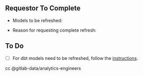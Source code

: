 ## Requestor To Complete

* Models to be refreshed:
<!-- What specific dbt models need to be reloaded? -->
<!-- You may add the dbt node selector https://docs.getdbt.com/reference/node-selection/methods -->

* Reason for requesting complete refresh:
<!-- A complete refresh comes with risk, what is the need for a complete refresh vs possible alternatives? -->
<!-- Please link any relevant MRs or Issues here -->


## To Do

* [ ] For dbt models need to be refreshed, follow the [instructions](https://about.gitlab.com/handbook/business-ops/data-team/platform/infrastructure/#dbt-models-full-refresh).

cc @gitlab-data/analytics-engineers 
